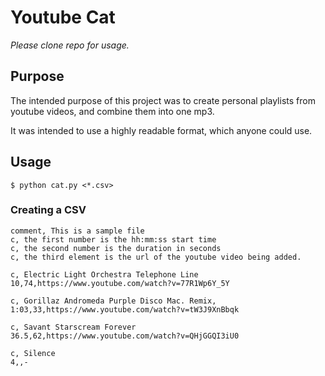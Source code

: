 # Youtube Cat

_Please clone repo for usage._

## Purpose

The intended purpose of this project was to create personal playlists
from youtube videos, and combine them into one mp3.

It was intended to use a highly readable format, which anyone could use.


## Usage
```
$ python cat.py <*.csv>
```

### Creating a CSV
``` csv
comment, This is a sample file
c, the first number is the hh:mm:ss start time
c, the second number is the duration in seconds
c, the third element is the url of the youtube video being added.

c, Electric Light Orchestra Telephone Line
10,74,https://www.youtube.com/watch?v=77R1Wp6Y_5Y

c, Gorillaz Andromeda Purple Disco Mac. Remix,
1:03,33,https://www.youtube.com/watch?v=tW3J9XnBbqk

c, Savant Starscream Forever
36.5,62,https://www.youtube.com/watch?v=QHjGGQI3iU0

c, Silence
4,,-
```
